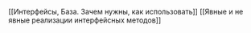 [[Интерфейсы, База. Зачем нужны, как использовать]]
[[Явные и не явные реализации интерфейсных методов]]